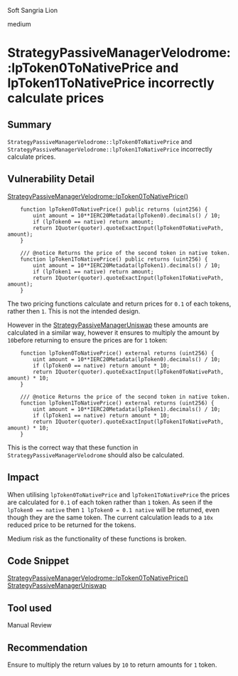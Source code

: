 Soft Sangria Lion

medium

# StrategyPassiveManagerVelodrome::lpToken0ToNativePrice and lpToken1ToNativePrice incorrectly calculate prices

## Summary

`StrategyPassiveManagerVelodrome::lpToken0ToNativePrice` and `StrategyPassiveManagerVelodrome::lpToken1ToNativePrice` incorrectly calculate prices.

## Vulnerability Detail
[StrategyPassiveManagerVelodrome::lpToken0ToNativePrice()](https://github.com/sherlock-audit/2024-05-beefy-cowcentrated-liquidity-manager/blob/main/cowcentrated-contracts/contracts/strategies/velodrome/StrategyPassiveManagerVelodrome.sol#L724-L735)
```solidity
    function lpToken0ToNativePrice() public returns (uint256) {
        uint amount = 10**IERC20Metadata(lpToken0).decimals() / 10;
        if (lpToken0 == native) return amount;
        return IQuoter(quoter).quoteExactInput(lpToken0ToNativePath, amount);
    }

    /// @notice Returns the price of the second token in native token.
    function lpToken1ToNativePrice() public returns (uint256) {
        uint amount = 10**IERC20Metadata(lpToken1).decimals() / 10; 
        if (lpToken1 == native) return amount;
        return IQuoter(quoter).quoteExactInput(lpToken1ToNativePath, amount);
    }
```
The two pricing functions calculate and return prices for `0.1` of each tokens, rather then `1`. This is not the intended design.

However in the [StrategyPassiveManagerUniswap](https://github.com/sherlock-audit/2024-05-beefy-cowcentrated-liquidity-manager/blob/main/cowcentrated-contracts/contracts/strategies/uniswap/StrategyPassiveManagerUniswap.sol#L720-L731) these amounts are calculated in a similar way, however it ensures to multiply the amount by `10`before returning to ensure the prices are for `1` token:
```solidity
    function lpToken0ToNativePrice() external returns (uint256) {
        uint amount = 10**IERC20Metadata(lpToken0).decimals() / 10;
        if (lpToken0 == native) return amount * 10;
        return IQuoter(quoter).quoteExactInput(lpToken0ToNativePath, amount) * 10;
    }

    /// @notice Returns the price of the second token in native token.
    function lpToken1ToNativePrice() external returns (uint256) {
        uint amount = 10**IERC20Metadata(lpToken1).decimals() / 10;
        if (lpToken1 == native) return amount * 10;
        return IQuoter(quoter).quoteExactInput(lpToken1ToNativePath, amount) * 10;
    }
```
This is the correct way that these function in `StrategyPassiveManagerVelodrome` should also be calculated.

## Impact

When utilising `lpToken0ToNativePrice` and `lpToken1ToNativePrice` the prices are calculated for `0.1` of each token rather than `1` token. As seen if the `lpToken0 == native` then `1 lpToken0 = 0.1 native` will be returned, even though they are the same token. The current calculation leads to a `10x` reduced price to be returned for the tokens.

Medium risk as the functionality of these functions is broken.

## Code Snippet

[StrategyPassiveManagerVelodrome::lpToken0ToNativePrice()](https://github.com/sherlock-audit/2024-05-beefy-cowcentrated-liquidity-manager/blob/main/cowcentrated-contracts/contracts/strategies/velodrome/StrategyPassiveManagerVelodrome.sol#L724-L735)
[StrategyPassiveManagerUniswap](https://github.com/sherlock-audit/2024-05-beefy-cowcentrated-liquidity-manager/blob/main/cowcentrated-contracts/contracts/strategies/uniswap/StrategyPassiveManagerUniswap.sol#L720-L731)

## Tool used

Manual Review

## Recommendation

Ensure to multiply the return values by `10` to return amounts for `1` token.
